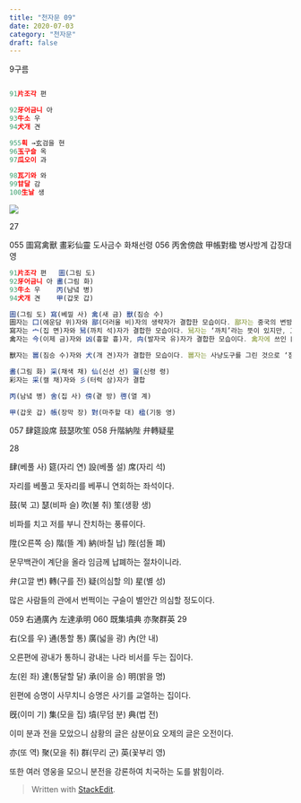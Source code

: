 ```yaml
---
title: "천자문 09"
date: 2020-07-03 
category: "천자문"
draft: false
---
```

9구름
```js

91片조각 편

92牙어금니 아
93牛소 우
94犬개 견

955획 →玄검을 현
96玉구슬 옥
97瓜오이 과

98瓦기와 와
99甘달 감
100生날 생

```
![](https://i.ibb.co/9b9x94j/2020-07-03-12-17-00.png)

27

055 圖寫禽獸 畫彩仙靈 도사금수 화채선령
056 丙舍傍啟 甲帳對楹 병사방계 갑장대영
```js
91片조각 편   圖(그림 도)
92牙어금니 아 畵(그림 화)
93牛소 우    丙(남녘 병)
94犬개 견    甲(갑옷 갑)
```
```js
圖(그림 도) 寫(베낄 사) 禽(새 금) 獸(짐승 수)
圖자는 囗(에운담 위)자와 鄙(더러울 비)자의 생략자가 결합한 모습이다. 鄙자는 중국의 변방 지역을 뜻하는 글자로 ‘더럽다’나 ‘변방 지역’이라는 뜻
寫자는 宀(집 면)자와 舃(까치 석)자가 결합한 모습이다. 舃자는 ‘까치’라는 뜻이 있지만, 고대에는 나무로 만든 ‘신발’을 뜻
禽자는 今(이제 금)자와 凶(흉할 흉)자, 禸(발자국 유)자가 결합한 모습이다. 禽자에 쓰인 凶자는 들짐승을 잡는 덫을 그린 것으로 ‘흉하다’라는 뜻

獸자는 嘼(짐승 수)자와 犬(개 견)자가 결합한 모습이다. 嘼자는 사냥도구를 그린 것으로 ‘짐승’이라는 뜻

畵(그림 화) 采(채색 채) 仙(신선 선) 靈(신령 령)
彩자는 采(캘 채)자와 彡(터럭 삼)자가 결합

丙(남녘 병) 舍(집 사) 傍(곁 방) 啓(열 계)

甲(갑옷 갑) 帳(장막 장) 對(마주할 대) 楹(기둥 영)


```
057 肆筵設席 鼓瑟吹笙 058 升階納陛 弁轉疑星 

28

肆(베풀 사) 筵(자리 연) 設(베풀 설) 席(자리 석)

자리를 베풀고 돗자리를 베푸니 연회하는 좌석이다.

鼓(북 고) 瑟(비파 슬) 吹(불 취) 笙(생황 생)

비파를 치고 저를 부니 잔치하는 풍류이다.

陞(오른쪽 승) 階(뜰 계) 納(바칠 납) 陛(섬돌 폐)

문무백관이 계단을 올라 임금께 납폐하는 절차이니라.

弁(고깔 변) 轉(구를 전) 疑(의심할 의) 星(별 성)

많은 사람들의 관에서 번쩍이는 구슬이 별안간 의심할 정도이다.


059 右通廣內 左達承明 060 既集墳典 亦聚群英
29

右(오를 우) 通(통할 통) 廣(넓을 광) 內(안 내)

오른편에 광내가 통하니 광내는 나라 비서를 두는 집이다.

左(왼 좌) 達(통달할 달) 承(이을 승) 明(밝을 명)

왼편에 승명이 사무치니 승명은 사기를 교열하는 집이다.

旣(이미 기) 集(모을 집) 墳(무덤 분) 典(법 전)

이미 분과 전을 모았으니 삼황의 글은 삼분이요 오제의 글은 오전이다.

亦(또 역) 聚(모을 취) 群(무리 군) 英(꽃부리 영)

또한  여러  영웅을  모으니  분전을  강론하여  치국하는  도를  밝힘이라.
> Written with [StackEdit](https://stackedit.io/).
<!--stackedit_data:
eyJoaXN0b3J5IjpbLTE0Nzc4NTU1MzYsMTAxOTc2ODczOSw3ND
M1MDQ2NjYsLTE2MTU2NTQ4MSwxODA5NDU1NzcxLDEyMzc5MTQy
ODUsNTE2NDUzMTk3LDgxNzI5MjIxNywtMTY5NDUyNTMxLDQyMT
Q4NzAyMCw3ODU1OTk3MzMsLTE0NjQwNDk1NTEsNTAxNTE0NTks
NDE3OTUzNTM1LC0xNjEwMTg0MDE1LC0xMDY2MzQwMDg4LC03Mz
EzMTI5NDRdfQ==
-->